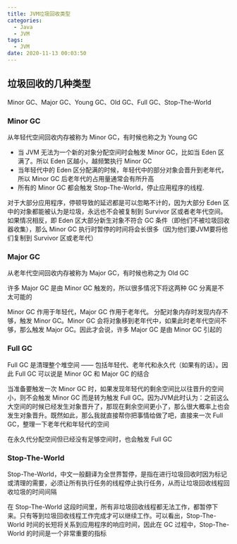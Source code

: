 ```yaml
---
title: JVM垃圾回收类型
categories:
  - Java
  - JVM
tags:
  - JVM
date: 2020-11-13 00:03:50
---
```


## 垃圾回收的几种类型

Minor GC、Major GC、Young GC、Old GC、Full GC、Stop-The-World

### Minor GC

从年轻代空间回收内存被称为 Minor GC，有时候也称之为 Young GC

- 当 JVM 无法为一个新的对象分配空间时会触发 Minor GC，比如当 Eden 区满了。所以 Eden 区越小，越频繁执行 Minor GC
- 当年轻代中的 Eden 区分配满的时候，年轻代中的部分对象会晋升到老年代，所以 Minor GC 后老年代的占用量通常会有所升高
- 所有的 Minor GC 都会触发 Stop-The-World，停止应用程序的线程.

对于大部分应用程序，停顿导致的延迟都是可以忽略不计的，因为大部分 Eden 区中的对象都能被认为是垃圾，永远也不会被复制到 Survivor 区或者老年代空间。如果情况相反，即 Eden 区大部分新生对象不符合 GC 条件（即他们不被垃圾回收器收集），那么 Minor GC 执行时暂停的时间将会长很多（因为他们要JVM要将他们复制到 Survivor 区或老年代）

### Major GC

从老年代空间回收内存被称为 Major GC，有时候也称之为 Old GC

许多 Major GC 是由 Minor GC 触发的，所以很多情况下将这两种 GC 分离是不太可能的

Minor GC 作用于年轻代，Major GC 作用于老年代。 分配对象内存时发现内存不够，触发 Minor GC。Minor GC 会将对象移到老年代中，如果此时老年代空间不够，那么触发 Major GC。因此才会说，许多 Major GC 是由 Minor GC 引起的
<!--more-->

### Full GC

Full GC 是清理整个堆空间 —— 包括年轻代、老年代和永久代（如果有的话）。因此 Full GC 可以说是 Minor GC 和 Major GC 的结合

当准备要触发一次 Minor GC 时，如果发现年轻代的剩余空间比以往晋升的空间小，则不会触发 Minor GC 而是转为触发 Full GC。因为JVM此时认为：之前这么大空间的时候已经发生对象晋升了，那现在剩余空间更小了，那么很大概率上也会发生对象晋升。既然如此，那么我就直接帮你把事情给做了吧，直接来一次 Full GC，整理一下老年代和年轻代的空间

在永久代分配空间但已经没有足够空间时，也会触发 Full GC

### Stop-The-World

Stop-The-World，中文一般翻译为全世界暂停，是指在进行垃圾回收时因为标记或清理的需要，必须让所有执行任务的线程停止执行任务，从而让垃圾回收线程回收垃圾的时间间隔

在 Stop-The-World 这段时间里，所有非垃圾回收线程都无法工作，都暂停下来。只有等到垃圾回收线程工作完成才可以继续工作。可以看出，Stop-The-World 时间的长短将关系到应用程序的响应时间，因此在 GC 过程中，Stop-The-World 的时间是一个非常重要的指标